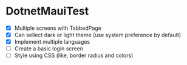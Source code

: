 # DotnetMauiTest

- [X] Multiple screens with TabbedPage
- [X] Can sellect dark or light theme (use system preference by default)
- [x] Implement multiple languages
- [ ] Create a basic login screen
- [ ] Style using CSS (like, border radius and colors)
